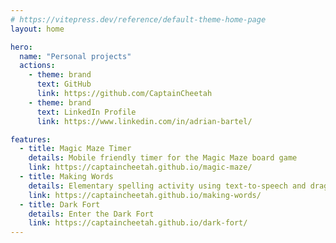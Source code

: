 ```yaml
---
# https://vitepress.dev/reference/default-theme-home-page
layout: home

hero:
  name: "Personal projects"
  actions:
    - theme: brand
      text: GitHub
      link: https://github.com/CaptainCheetah
    - theme: brand
      text: LinkedIn Profile
      link: https://www.linkedin.com/in/adrian-bartel/

features:
  - title: Magic Maze Timer
    details: Mobile friendly timer for the Magic Maze board game
    link: https://captaincheetah.github.io/magic-maze/
  - title: Making Words
    details: Elementary spelling activity using text-to-speech and drag-and-drop interface (Chrome only)
    link: https://captaincheetah.github.io/making-words/
  - title: Dark Fort
    details: Enter the Dark Fort
    link: https://captaincheetah.github.io/dark-fort/
---
```

